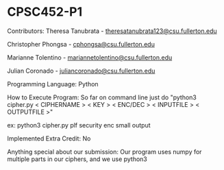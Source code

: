 # CPSC452-P1

Contributors:
Theresa Tanubrata - theresatanubrata123@csu.fullerton.edu

Christopher Phongsa - cphongsa@csu.fullerton.edu

Marianne Tolentino - mariannetolentino@csu.fullerton.edu

Julian Coronado - juliancoronado@csu.fullerton.edu


Programming Language:
Python

How to Execute Program:
So far on command line just do "python3 cipher.py < CIPHERNAME > < KEY > < ENC/DEC > < INPUTFILE > < OUTPUTFILE >"

ex: python3 cipher.py plf security enc small output

Implemented Extra Credit: No

Anything special about our submission:
Our program uses numpy for multiple parts in our ciphers, and we use python3
